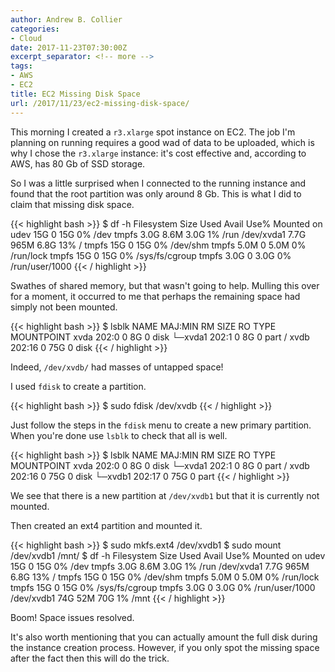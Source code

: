 ```yaml
---
author: Andrew B. Collier
categories:
- Cloud
date: 2017-11-23T07:30:00Z
excerpt_separator: <!-- more -->
tags:
- AWS
- EC2
title: EC2 Missing Disk Space
url: /2017/11/23/ec2-missing-disk-space/
---
```


This morning I created a `r3.xlarge` spot instance on EC2. The job I'm planning on running requires a good wad of data to be uploaded, which is why I chose the `r3.xlarge` instance: it's cost effective and, according to AWS, has 80 Gb of SSD storage.

So I was a little surprised when I connected to the running instance and found that the root partition was only around 8 Gb. This is what I did to claim that missing disk space.

<!--more-->

{{< highlight bash >}}
$ df -h
Filesystem      Size  Used Avail Use% Mounted on
udev             15G     0   15G   0% /dev
tmpfs           3.0G  8.6M  3.0G   1% /run
/dev/xvda1      7.7G  965M  6.8G  13% /
tmpfs            15G     0   15G   0% /dev/shm
tmpfs           5.0M     0  5.0M   0% /run/lock
tmpfs            15G     0   15G   0% /sys/fs/cgroup
tmpfs           3.0G     0  3.0G   0% /run/user/1000
{{< / highlight >}}

Swathes of shared memory, but that wasn't going to help. Mulling this over for a moment, it occurred to me that perhaps the remaining space had simply not been mounted.

{{< highlight bash >}}
$ lsblk 
NAME    MAJ:MIN RM SIZE RO TYPE MOUNTPOINT
xvda    202:0    0   8G  0 disk 
└─xvda1 202:1    0   8G  0 part /
xvdb    202:16   0  75G  0 disk
{{< / highlight >}}

Indeed, `/dev/xvdb/` had masses of untapped space!

I used `fdisk` to create a partition.

{{< highlight bash >}}
$ sudo fdisk /dev/xvdb
{{< / highlight >}}

Just follow the steps in the `fdisk` menu to create a new primary partition. When you're done use `lsblk` to check that all is well.

{{< highlight bash >}}
$ lsblk 
NAME    MAJ:MIN RM SIZE RO TYPE MOUNTPOINT
xvda    202:0    0   8G  0 disk 
└─xvda1 202:1    0   8G  0 part /
xvdb    202:16   0  75G  0 disk 
└─xvdb1 202:17   0  75G  0 part
{{< / highlight >}}

We see that there is a new partition at `/dev/xvdb1` but that it is currently not mounted.

Then created an ext4 partition and mounted it.

{{< highlight bash >}}
$ sudo mkfs.ext4 /dev/xvdb1
$ sudo mount /dev/xvdb1 /mnt/
$ df -h
Filesystem      Size  Used Avail Use% Mounted on
udev             15G     0   15G   0% /dev
tmpfs           3.0G  8.6M  3.0G   1% /run
/dev/xvda1      7.7G  965M  6.8G  13% /
tmpfs            15G     0   15G   0% /dev/shm
tmpfs           5.0M     0  5.0M   0% /run/lock
tmpfs            15G     0   15G   0% /sys/fs/cgroup
tmpfs           3.0G     0  3.0G   0% /run/user/1000
/dev/xvdb1       74G   52M   70G   1% /mnt
{{< / highlight >}}

Boom! Space issues resolved.

It's also worth mentioning that you can actually amount the full disk during the instance creation process. However, if you only spot the missing space after the fact then this will do the trick.